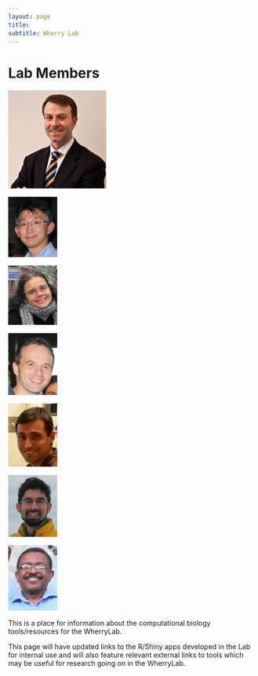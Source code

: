 ```yaml
---
layout: page
title: 
subtitle: Wherry Lab 
---
```


# Lab Members

![Alt text](/img/wherry_suit.jpg "E John Wherry")

![Alt text](/img/makoto.jpg "Makoto Kurachi")

![Alt text](/img/erietta.jpg "Erietta Stelekati")

![Alt text](/img/vesko.jpg "Vesko Tomov")

![Alt text](/img/ramin.jpg "Ramin Herati")

![Alt text](/img/jonathan.jpg "Optional title")

![Alt text](/img/mohammad.jpg "Optional title")




This is a place for information about the computational biology tools/resources for the WherryLab.

This page will have updated links to the R/Shiny apps developed in the Lab for internal use and will also feature relevant external links to tools which may be useful for research going on in the WherryLab.


